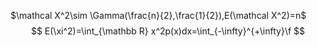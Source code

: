 $\mathcal X^2\sim \Gamma(\frac{n}{2},\frac{1}{2}),E(\mathcal X^2)=n$
$$
E(\xi^2)=\int_{\mathbb R} x^2p(x)dx=\int_{-\infty}^{+\infty}\f
$$